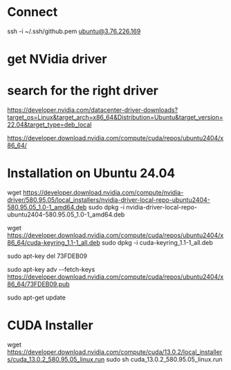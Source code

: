 
# Connect 

ssh -i ~/.ssh/github.pem ubuntu@3.76.226.169



# get NVidia driver

# search for the right driver
https://developer.nvidia.com/datacenter-driver-downloads?target_os=Linux&target_arch=x86_64&Distribution=Ubuntu&target_version=22.04&target_type=deb_local


https://developer.download.nvidia.com/compute/cuda/repos/ubuntu2404/x86_64/




# Installation on Ubuntu 24.04

wget https://developer.download.nvidia.com/compute/nvidia-driver/580.95.05/local_installers/nvidia-driver-local-repo-ubuntu2404-580.95.05_1.0-1_amd64.deb
sudo dpkg -i nvidia-driver-local-repo-ubuntu2404-580.95.05_1.0-1_amd64.deb

wget https://developer.download.nvidia.com/compute/cuda/repos/ubuntu2404/x86_64/cuda-keyring_1.1-1_all.deb
sudo dpkg -i cuda-keyring_1.1-1_all.deb





sudo apt-key del 73FDEB09

sudo apt-key adv --fetch-keys https://developer.download.nvidia.com/compute/cuda/repos/ubuntu2404/x86_64/73FDEB09.pub

sudo apt-get update



# CUDA Installer
wget https://developer.download.nvidia.com/compute/cuda/13.0.2/local_installers/cuda_13.0.2_580.95.05_linux.run
sudo sh cuda_13.0.2_580.95.05_linux.run